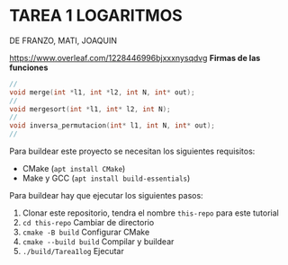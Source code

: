 # TAREA 1 LOGARITMOS
DE FRANZO, MATI, JOAQUIN

https://www.overleaf.com/1228446996bjxxxnysqdvg
__Firmas de las funciones__
```C
//
void merge(int *l1, int *l2, int N, int* out);
//
void mergesort(int *l1, int* l2, int N);
//
void inversa_permutacion(int* l1, int N, int* out);
//
```
Para buildear este proyecto se necesitan los siguientes requisitos:
- CMake (`apt install CMake`)
- Make y GCC (`apt install build-essentials`)

Para buildear hay que ejecutar los siguientes pasos:
1. Clonar este repositorio, tendra el nombre `this-repo` para este tutorial
2. `cd this-repo` Cambiar de directorio
3. `cmake -B build` Configurar CMake
4. `cmake --build build` Compilar y buildear
5. `./build/Tarea1log` Ejecutar

